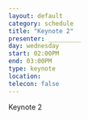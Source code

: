 ```yaml
---
layout: default
category: schedule
title: "Keynote 2"
presenter: _________
day: wednesday
start: 02:00PM
end: 03:00PM
type: keynote
location:
telecon: false
---
```


Keynote 2
